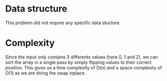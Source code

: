 # Data structure

This problem did not require any specific data stucture.

# Complexity

Since the input only contains 3 differents values (here 0, 1 and 2), we can sort the array in a single pass by simply flipping values to their correct position.
This gives us a time complexity of O(n) and a space complexity of O(1) as we are doing the swap inplace.
